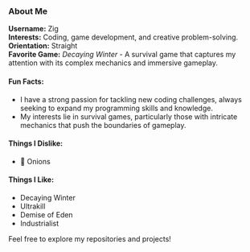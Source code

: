 ### About Me

**Username:** Zig  
**Interests:** Coding, game development, and creative problem-solving.  
**Orientation:** Straight  
**Favorite Game:** *Decaying Winter* - A survival game that captures my attention with its complex mechanics and immersive gameplay.  

#### Fun Facts:
- I have a strong passion for tackling new coding challenges, always seeking to expand my programming skills and knowledge.
- My interests lie in survival games, particularly those with intricate mechanics that push the boundaries of gameplay.

#### Things I Dislike:
- 🧅 Onions
  
#### Things I Like:
- Decaying Winter
- Ultrakill
- Demise of Eden
- Industrialist

Feel free to explore my repositories and projects!
